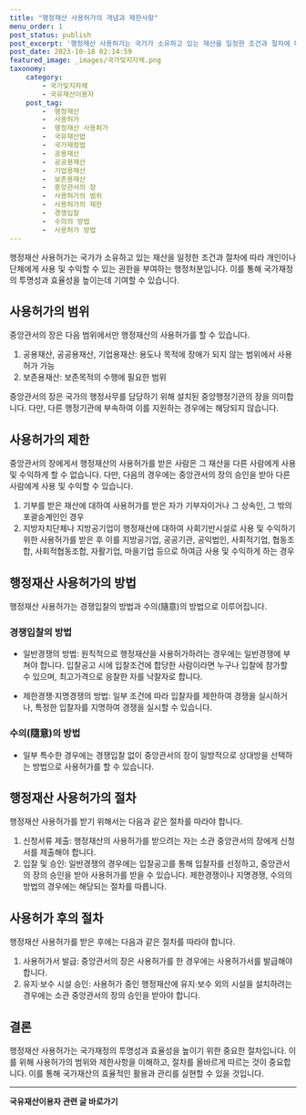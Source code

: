 ```yaml
---
title: "행정재산 사용허가의 개념과 제한사항"
menu_order: 1
post_status: publish
post_excerpt: '행정재산 사용허가는 국가가 소유하고 있는 재산을 일정한 조건과 절차에 따라 개인이나 단체에게 사용 및 수익할 수 있는 권한을 부여하는 행정처분입니다. 이를 통해 국가재정의 투명성과 효율성을 높이는데 기여할 수 있습니다.'
post_date: 2023-10-18 02:14:59
featured_image: _images/국가및지자체.png
taxonomy:
    category:
        - 국가및지자체
        - 국유재산이용자
    post_tag:
        -  행정재산
        -  사용허가
        -  행정재산 사용허가
        -  국유재산법
        -  국가재정법
        -  공용재산
        -  공공용재산
        -  기업용재산
        -  보존용재산
        -  중앙관서의 장
        -  사용허가의 범위
        -  사용허가의 제한
        -  경쟁입찰
        -  수의의 방법
        -  사용허가 방법
---
```



행정재산 사용허가는 국가가 소유하고 있는 재산을 일정한 조건과 절차에 따라 개인이나 단체에게 사용 및 수익할 수 있는 권한을 부여하는 행정처분입니다. 이를 통해 국가재정의 투명성과 효율성을 높이는데 기여할 수 있습니다.

## 사용허가의 범위

중앙관서의 장은 다음 범위에서만 행정재산의 사용허가를 할 수 있습니다.

1. 공용재산, 공공용재산, 기업용재산: 용도나 목적에 장애가 되지 않는 범위에서 사용허가 가능
2. 보존용재산: 보존목적의 수행에 필요한 범위

중앙관서의 장은 국가의 행정사무를 담당하기 위해 설치된 중앙행정기관의 장을 의미합니다. 다만, 다른 행정기관에 부속하여 이를 지원하는 경우에는 해당되지 않습니다.

## 사용허가의 제한

중앙관서의 장에게서 행정재산의 사용허가를 받은 사람은 그 재산을 다른 사람에게 사용 및 수익하게 할 수 없습니다. 다만, 다음의 경우에는 중앙관서의 장의 승인을 받아 다른 사람에게 사용 및 수익할 수 있습니다.

1. 기부를 받은 재산에 대하여 사용허가를 받은 자가 기부자이거나 그 상속인, 그 밖의 포괄승계인인 경우
2. 지방자치단체나 지방공기업이 행정재산에 대하여 사회기반시설로 사용 및 수익하기 위한 사용허가를 받은 후 이를 지방공기업, 공공기관, 공익법인, 사회적기업, 협동조합, 사회적협동조합, 자활기업, 마을기업 등으로 하여금 사용 및 수익하게 하는 경우

## 행정재산 사용허가의 방법

행정재산 사용허가는 경쟁입찰의 방법과 수의(隨意)의 방법으로 이루어집니다.

### 경쟁입찰의 방법

- 일반경쟁의 방법: 원칙적으로 행정재산을 사용허가하려는 경우에는 일반경쟁에 부쳐야 합니다. 입찰공고 시에 입찰조건에 합당한 사람이라면 누구나 입찰에 참가할 수 있으며, 최고가격으로 응찰한 자를 낙찰자로 합니다.

- 제한경쟁·지명경쟁의 방법: 일부 조건에 따라 입찰자를 제한하여 경쟁을 실시하거나, 특정한 입찰자를 지명하여 경쟁을 실시할 수 있습니다.

### 수의(隨意)의 방법

- 일부 특수한 경우에는 경쟁입찰 없이 중앙관서의 장이 일방적으로 상대방을 선택하는 방법으로 사용허가를 할 수 있습니다.

## 행정재산 사용허가의 절차

행정재산 사용허가를 받기 위해서는 다음과 같은 절차를 따라야 합니다.

1. 신청서류 제출: 행정재산의 사용허가를 받으려는 자는 소관 중앙관서의 장에게 신청서를 제출해야 합니다.
2. 입찰 및 승인: 일반경쟁의 경우에는 입찰공고를 통해 입찰자를 선정하고, 중앙관서의 장의 승인을 받아 사용허가를 받을 수 있습니다. 제한경쟁이나 지명경쟁, 수의의 방법의 경우에는 해당되는 절차를 따릅니다.

## 사용허가 후의 절차

행정재산 사용허가를 받은 후에는 다음과 같은 절차를 따라야 합니다.

1. 사용허가서 발급: 중앙관서의 장은 사용허가를 한 경우에는 사용허가서를 발급해야 합니다.
2. 유지·보수 시설 승인: 사용허가 중인 행정재산에 유지·보수 외의 시설을 설치하려는 경우에는 소관 중앙관서의 장의 승인을 받아야 합니다.

## 결론

행정재산 사용허가는 국가재정의 투명성과 효율성을 높이기 위한 중요한 절차입니다. 이를 위해 사용허가의 범위와 제한사항을 이해하고, 절차를 올바르게 따르는 것이 중요합니다. 이를 통해 국가재산의 효율적인 활용과 관리를 실현할 수 있을 것입니다.
<!-- wp:separator -->
<hr class="wp-block-separator has-alpha-channel-opacity"/>
<!-- /wp:separator -->

<!-- wp:group {"backgroundColor":"base","layout":{"type":"constrained"}} -->
<div class="wp-block-group has-base-background-color has-background"><!-- wp:paragraph {"align":"center","fontSize":"medium"} -->
<p class="has-text-align-center has-large-font-size"><strong>국유재산이용자 관련 글 바로가기</strong></p>
<!-- /wp:paragraph -->


<!-- wp:latest-posts
{"categories":[{"id":7404,"count":19,"description":"","link":"https://uknowlaw.com/category/%ea%b5%ad%ec%9c%a0%ec%9e%ac%ec%82%b0%ec%9d%b4%ec%9a%a9%ec%9e%90/","name":"국유재산이용자","slug":"국유재산이용자","taxonomy":"category","parent":0,"meta":[],"_links":{"self":[{"href":"https://uknowlaw.com/wp-json/wp/v2/categories/7404"}],"collection":[{"href":"https://uknowlaw.com/wp-json/wp/v2/categories"}],"about":[{"href":"https://uknowlaw.com/wp-json/wp/v2/taxonomies/category"}],"wp:post_type":[{"href":"https://uknowlaw.com/wp-json/wp/v2/posts?categories=7404"}],"curies":[{"name":"wp","href":"https://api.w.org/{rel}","templated":true}]}}],"postsToShow":100,"excerptLength":28,"postLayout":"grid","columns":2,"featuredImageAlign":"left","featuredImageSizeSlug":"large","fontSize":16px} /--></div>
<!-- /wp:group -->